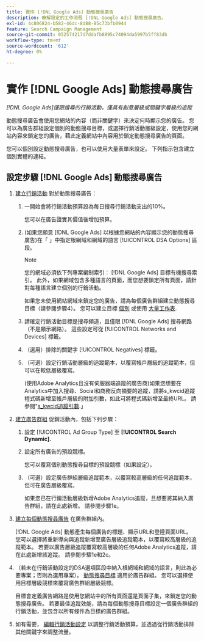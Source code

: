 ```yaml
---
title: 實作 [!DNL Google Ads] 動態搜尋廣告
description: 瞭解設定的工作流程 [!DNL Google Ads] 動態搜尋廣告。
exl-id: 4c806824-b582-46dc-8d88-85c73bfb0944
feature: Search Campaign Management
source-git-commit: 052574217d7ddafb8895c74094da5997b5ff83db
workflow-type: tm+mt
source-wordcount: '612'
ht-degree: 0%

---
```


# 實作 [!DNL Google Ads] 動態搜尋廣告

*[!DNL Google Ads]僅限搜尋的行銷活動，僅具有創意層級或關鍵字層級的追蹤*

動態搜尋廣告會使用您網站的內容（而非關鍵字）來決定何時顯示您的廣告。 您可以為廣告群組設定個別的動態搜尋目標，或選擇行銷活動層級設定，使用您的網站內容來鎖定您的廣告，藉此定義網站中內容用於鎖定動態搜尋廣告的頁面。

您可以個別設定動態搜尋廣告，也可以使用大量表單來設定。 下列指示包含建立個別實體的連結。

## 設定步驟 [!DNL Google Ads] 動態搜尋廣告

1. [建立行銷活動](/help/search-social-commerce/campaign-management/campaigns/campaign-manage.md) 對於動態搜尋廣告：

   1. 一開始會將行銷活動預算設為每日搜尋行銷活動支出的10%。

      您可以在廣告證實其價值後增加預算。

   1. (如果您願意 [!DNL Google Ads] 以根據您網站的內容顯示您的動態搜尋廣告)在「 」中指定根網域和網域的語言 [!UICONTROL DSA Options] 區段。

      >[!NOTE]
      >
      >您的網域必須依下列專案編制索引： [!DNL Google Ads] 目標有機搜尋索引。 此外，如果網域包含多種語言的頁面，而您想要鎖定所有頁面，請針對每種語言建立個別的行銷活動。

      如果您未使用網站網域來鎖定您的廣告，請為每個廣告群組建立動態搜尋目標（請參閱步驟4）。 您可以建立目標 [個別](/help/search-social-commerce/campaign-management/campaigns/dynamic-search-target-manage.md) 或使用 [大量工作表](/help/search-social-commerce/campaign-management/bulksheets/bulksheet-about.md).

   1. 請確定行銷活動目標是搜尋頻道，且僅限 [!DNL Google Ads] 搜尋網路（不是顯示網路）。 這些設定可從 [!UICONTROL Networks and Devices] 標籤。

   1. （選用）排除的關鍵字 [!UICONTROL Negatives] 標籤。

   1. （可選）設定行銷活動層級的追蹤範本，以覆寫帳戶層級的追蹤範本，但可以在較低層級覆寫。

      (使用Adobe Analytics且沒有伺服器端追蹤的廣告商)如果您想要在Analytics中加入搜尋、Social和商務反向摘要的追蹤，請將s_kwcid追蹤程式碼新增至帳戶層級的附加引數，如此可將程式碼新增至最終URL。 請參閱&quot;[s_kwcid追蹤引數](/help/search-social-commerce/tracking/skwcid-tracking-parameter.md).」

1. [建立廣告群組](/help/search-social-commerce/campaign-management/campaigns/ad-group-manage.md) 促銷活動內，包括下列步驟：

   1. 設定 [!UICONTROL Ad Group Type] 至 **[!UICONTROL Search Dynamic].**

   1. 設定所有廣告的預設競標。

      您可以覆寫個別動態搜尋目標的預設競標（如果設定）。

   1. （可選）設定廣告群組層級追蹤範本，以覆寫較高層級的任何追蹤範本，但可在廣告層級覆寫。

      如果您已在行銷活動層級新增Adobe Analytics追蹤，且想要將其納入廣告群組，請在此處新增。 請參閱步驟1e。

1. [建立每個動態搜尋廣告](/help/search-social-commerce/campaign-management/campaigns/ad-manage.md) 在廣告群組內。

   [!DNL Google Ads] 動態產生每個廣告的標題、顯示URL和登陸頁面URL。 您可以選擇將重新導向與追蹤新增至廣告層級追蹤範本，以覆寫較高層級的追蹤範本。
若要以廣告層級追蹤覆寫較高層級的任何Adobe Analytics追蹤，請在此處新增該追蹤。 請參閱步驟1e和2c。

1. （若未在行銷活動設定的DSA選項區段中納入根網域和網域的語言，則此為必要專案；否則為選用專案）。 [動態搜尋目標](/help/search-social-commerce/campaign-management/campaigns/dynamic-search-target-manage.md) 適用於廣告群組。 您可以選擇使用目標層級競標來覆寫廣告群組層級競標。

   目標會定義廣告網路是使用您網站中的所有頁面還是頁面子集，來鎖定您的動態搜尋廣告。 若要最佳追蹤效能，請為每個動態搜尋目標設定一個廣告群組的行銷活動，並包含以所有條件為目標的廣告群組。

1. 如有需要， [編輯行銷活動設定](/help/search-social-commerce/campaign-management/campaigns/campaign-manage.md) 以調整行銷活動預算，並透過從行銷活動排除其他關鍵字來調整流量。
